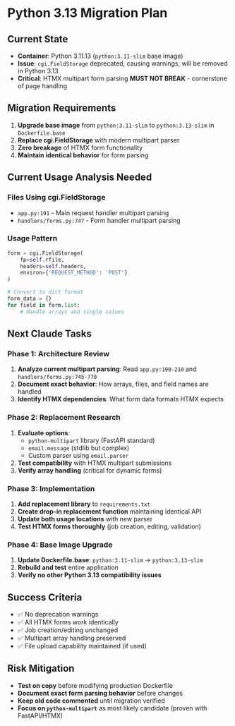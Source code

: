 # Python 3.13 Migration Plan

## Current State
- **Container**: Python 3.11.13 (`python:3.11-slim` base image)
- **Issue**: `cgi.FieldStorage` deprecated, causing warnings, will be removed in Python 3.13
- **Critical**: HTMX multipart form parsing **MUST NOT BREAK** - cornerstone of page handling

## Migration Requirements
1. **Upgrade base image** from `python:3.11-slim` to `python:3.13-slim` in `Dockerfile.base`
2. **Replace cgi.FieldStorage** with modern multipart parser
3. **Zero breakage** of HTMX form functionality
4. **Maintain identical behavior** for form parsing

## Current Usage Analysis Needed

### Files Using cgi.FieldStorage
- `app.py:191` - Main request handler multipart parsing
- `handlers/forms.py:747` - Form handler multipart parsing

### Usage Pattern
```python
form = cgi.FieldStorage(
    fp=self.rfile,
    headers=self.headers, 
    environ={'REQUEST_METHOD': 'POST'}
)

# Convert to dict format
form_data = {}
for field in form.list:
    # Handle arrays and single values
```

## Next Claude Tasks

### Phase 1: Architecture Review
1. **Analyze current multipart parsing**: Read `app.py:190-210` and `handlers/forms.py:745-770`
2. **Document exact behavior**: How arrays, files, and field names are handled
3. **Identify HTMX dependencies**: What form data formats HTMX expects

### Phase 2: Replacement Research  
1. **Evaluate options**:
   - `python-multipart` library (FastAPI standard)
   - `email.message` (stdlib but complex)
   - Custom parser using `email.parser`
2. **Test compatibility** with HTMX multipart submissions
3. **Verify array handling** (critical for dynamic forms)

### Phase 3: Implementation
1. **Add replacement library** to `requirements.txt` 
2. **Create drop-in replacement function** maintaining identical API
3. **Update both usage locations** with new parser
4. **Test HTMX forms thoroughly** (job creation, editing, validation)

### Phase 4: Base Image Upgrade
1. **Update Dockerfile.base**: `python:3.11-slim` → `python:3.13-slim`
2. **Rebuild and test** entire application
3. **Verify no other Python 3.13 compatibility issues**

## Success Criteria
- ✅ No deprecation warnings
- ✅ All HTMX forms work identically  
- ✅ Job creation/editing unchanged
- ✅ Multipart array handling preserved
- ✅ File upload capability maintained (if used)

## Risk Mitigation
- **Test on copy** before modifying production Dockerfile
- **Document exact form parsing behavior** before changes
- **Keep old code commented** until migration verified
- **Focus on `python-multipart`** as most likely candidate (proven with FastAPI/HTMX)